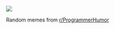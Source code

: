 ![](https://preview.redd.it/90qw4uyudc9e1.png?width=640&crop=smart&auto=webp&s=b0df8552bffc9ce85db82e1b4c58d1a30ad755e4)

 Random memes from [r/ProgrammerHumor](https://www.reddit.com/r/ProgrammerHumor/)
